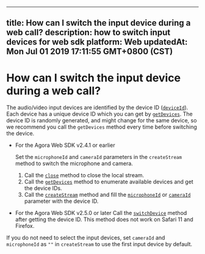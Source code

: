 
---
title: How can I switch the input device during a web call?
description: how to switch input devices for web sdk
platform: Web
updatedAt: Mon Jul 01 2019 17:11:55 GMT+0800 (CST)
---
# How can I switch the input device during a web call?
The audio/video input devices are identified by the device ID ([`deviceId`](https://docs.agora.io/en/Interactive%20Broadcast/API%20Reference/web/interfaces/agorartc.mediadeviceinfo.html#deviceid)). Each device has a unique device ID which you can get by [`getDevices`](https://docs.agora.io/en/Interactive%20Broadcast/API%20Reference/web/globals.html#getdevices). The device ID is randomly generated, and might change for the same device, so we recommend you call the `getDevices` method every time before switching the device.

- For the Agora Web SDK v2.4.1 or earlier

  Set the `microphoneId` and `cameraId` parameters in the `createStream` method to switch the microphone and camera.

  1. Call the [`close`](https://docs.agora.io/en/Interactive%20Broadcast/API%20Reference/web/interfaces/agorartc.stream.html#close) method to close the local stream.
  2. Call the [`getDevices`](https://docs.agora.io/en/Interactive%20Broadcast/API%20Reference/web/globals.html#getdevices) method to enumerate available devices and get the device IDs.
  3. Call the [`createStream`](https://docs.agora.io/en/Interactive%20Broadcast/API%20Reference/web/globals.html#createstream) method and fill the [`microphoneId`](https://docs.agora.io/en/Interactive%20Broadcast/API%20Reference/web/interfaces/agorartc.streamspec.html#microphoneid) or [`cameraId`](https://docs.agora.io/en/Interactive%20Broadcast/API%20Reference/web/interfaces/agorartc.streamspec.html#cameraid) parameter with the device ID.

- For the Agora Web SDK v2.5.0 or later
  Call the [`switchDevice`](https://docs.agora.io/en/Interactive%20Broadcast/API%20Reference/web/interfaces/agorartc.stream.html#switchdevice) method after getting the device ID. This method does not work on Safari 11 and Firefox.

If you do not need to select the input devices, set `cameraId` and `microphoneId` as `""` in `createStream` to use the first input device by default.
